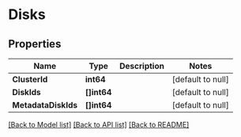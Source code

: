# Disks

## Properties
Name | Type | Description | Notes
------------ | ------------- | ------------- | -------------
**ClusterId** | **int64** |  | [default to null]
**DiskIds** | **[]int64** |  | [default to null]
**MetadataDiskIds** | **[]int64** |  | [default to null]

[[Back to Model list]](../README.md#documentation-for-models) [[Back to API list]](../README.md#documentation-for-api-endpoints) [[Back to README]](../README.md)

